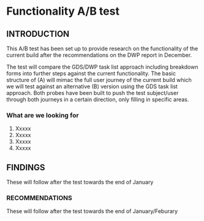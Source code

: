 <h1>Functionality A/B test</h1>

<h2>INTRODUCTION</h2>

<p>This A/B test has been set up to provide research on the functionality of the current build after the recommendations on the 
DWP report in December.</p>

<p>The test will compare the GDS/DWP task list approach including breakdown forms into further steps against the current functionality. 
The basic structure of (A) will mimac the full user journey of the current build which we will test against an alternative (B) version 
using the GDS task list approach. Both probes have been built to push the test subject/user through both journeys 
in a certain direction, only filling in specific areas.</p>

<h3>What are we looking for</h3>
<ol>
  <li>Xxxxx</li>
  <li>Xxxxx</li>
  <li>Xxxxx</li>
  <li>Xxxxx</li>
</ol></p>

<h2>FINDINGS</h2>

These will follow after the test towards the end of January


<h3>RECOMMENDATIONS</h3> 

These will follow after the test towards the end of January/Feburary
